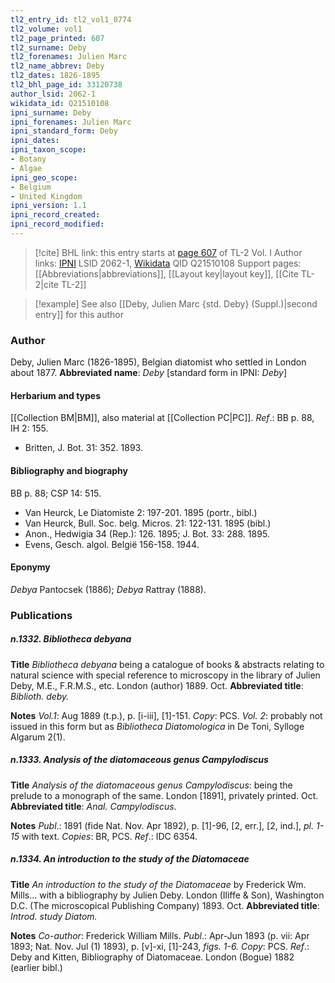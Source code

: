 ```yaml
---
tl2_entry_id: tl2_vol1_0774
tl2_volume: vol1
tl2_page_printed: 607
tl2_surname: Deby
tl2_forenames: Julien Marc
tl2_name_abbrev: Deby
tl2_dates: 1826-1895
tl2_bhl_page_id: 33120738
author_lsid: 2062-1
wikidata_id: Q21510108
ipni_surname: Deby
ipni_forenames: Julien Marc
ipni_standard_form: Deby
ipni_dates: 
ipni_taxon_scope: 
- Botany
- Algae
ipni_geo_scope: 
- Belgium
- United Kingdom
ipni_version: 1.1
ipni_record_created: 
ipni_record_modified:
---
```


> [!cite] BHL link: this entry starts at [page 607](https://www.biodiversitylibrary.org/page/33120738) of TL-2 Vol. I
> Author links: [IPNI](https://www.ipni.org/a/2062-1) LSID 2062-1, [Wikidata](https://www.wikidata.org/wiki/Q21510108) QID Q21510108
> Support pages: [[Abbreviations|abbreviations]], [[Layout key|layout key]], [[Cite TL-2|cite TL-2]]

> [!example] See also [[Deby, Julien Marc {std. Deby} (Suppl.)|second entry]] for this author

### Author

Deby, Julien Marc (1826-1895), Belgian diatomist who settled in London about 1877. 
**Abbreviated name**: *Deby* \[standard form in IPNI: *Deby*\]

#### Herbarium and types

[[Collection BM|BM]], also material at [[Collection PC|PC]].
*Ref*.: BB p. 88, IH 2: 155.
- Britten, J. Bot. 31: 352. 1893.

#### Bibliography and biography

BB p. 88; CSP 14: 515.
- Van Heurck, Le Diatomiste 2: 197-201. 1895 (portr., bibl.)
- Van Heurck, Bull. Soc. belg. Micros. 21: 122-131. 1895 (bibl.)
- Anon., Hedwigia 34 (Rep.): 126. 1895; J. Bot. 33: 288. 1895.
- Evens, Gesch. algol. België 156-158. 1944.

#### Eponymy

*Debya* Pantocsek (1886); *Debya* Rattray (1888).

### Publications

##### n.1332. Bibliotheca debyana

**Title**
*Bibliotheca debyana* being a catalogue of books & abstracts relating to natural science with special reference to microscopy in the library of Julien Deby, M.E., F.R.M.S., etc. London (author) 1889. Oct.
**Abbreviated title**: *Biblioth. deby.*

**Notes**
*Vol.1*: Aug 1889 (t.p.), p. \[i-iii\], \[1\]-151. *Copy*: PCS.
*Vol. 2*: probably not issued in this form but as *Bibliotheca Diatomologica* in De Toni, Sylloge Algarum 2(1).

##### n.1333. Analysis of the diatomaceous genus Campylodiscus

**Title**
*Analysis of the diatomaceous genus Campylodiscus*: being the prelude to a monograph of the same. London \[1891\], privately printed. Oct.
**Abbreviated title**: *Anal. Campylodiscus*.

**Notes**
*Publ*.: 1891 (fide Nat. Nov. Apr 1892), p. \[1\]-96, \[2, err.\], \[2, ind.\], *pl. 1-15* with text.
*Copies*: BR, PCS.
*Ref*.: IDC 6354.

##### n.1334. An introduction to the study of the Diatomaceae

**Title**
*An introduction to the study of the Diatomaceae* by Frederick Wm. Mills... with a bibliography by Julien Deby. London (Iliffe & Son), Washington D.C. (The microscopical Publishing Company) 1893. Oct.
**Abbreviated title**: *Introd. study Diatom.*

**Notes**
*Co-author*: Frederick William Mills.
*Publ*.: Apr-Jun 1893 (p. vii: Apr 1893; Nat. Nov. Jul (1) 1893), p. \[v\]-xi, \[1\]-243, *figs. 1-6. Copy*: PCS.
*Ref*.: Deby and Kitten, Bibliography of Diatomaceae. London (Bogue) 1882 (earlier bibl.)


